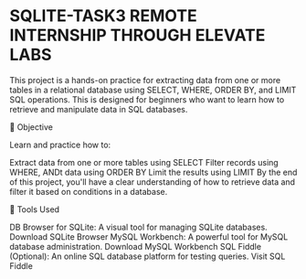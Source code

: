 # SQLITE-TASK3 REMOTE INTERNSHIP THROUGH ELEVATE LABS 

This project is a hands-on practice for extracting data from one or more tables in a relational database using SELECT, WHERE, ORDER BY, and LIMIT SQL operations. This is designed for beginners who want to learn how to retrieve and manipulate data in SQL databases.

📌 Objective

Learn and practice how to:

Extract data from one or more tables using SELECT Filter records using WHERE, ANDt data using ORDER BY Limit the results using LIMIT By the end of this project, you'll have a clear understanding of how to retrieve data and filter it based on conditions in a database.

🧰 Tools Used

DB Browser for SQLite: A visual tool for managing SQLite databases. Download SQLite Browser MySQL Workbench: A powerful tool for MySQL database administration. Download MySQL Workbench SQL Fiddle (Optional): An online SQL database platform for testing queries. Visit SQL Fiddle
